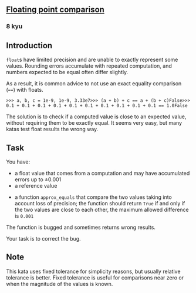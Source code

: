 <h2><a href=https://www.codewars.com/kata/5f9f43328a6bff002fa29eb8/train/python target="_blank">Floating point comparison</a></h2><h3>8 kyu</h3><h2 id="introduction">Introduction</h2><p><code>float</code>s have limited precision and are unable to exactly represent some values. Rounding errors accumulate with repeated computation, and numbers expected to be equal often differ slightly.</p><p>As a result, it is common advice to not use an exact equality comparison (<code>==</code>) with floats.</p><pre><code class="language-python"><span class="cm-operator">&gt;&gt;&gt;</span> <span class="cm-variable">a</span>, <span class="cm-variable">b</span>, <span class="cm-variable">c</span> <span class="cm-operator">=</span> <span class="cm-number">1e-9</span>, <span class="cm-number">1e-9</span>, <span class="cm-number">3.33e7</span><span class="cm-operator">&gt;&gt;&gt;</span> (<span class="cm-variable">a</span> <span class="cm-operator">+</span> <span class="cm-variable">b</span>) <span class="cm-operator">+</span> <span class="cm-variable">c</span> <span class="cm-operator">==</span> <span class="cm-variable">a</span> <span class="cm-operator">+</span> (<span class="cm-variable">b</span> <span class="cm-operator">+</span> <span class="cm-variable">c</span>)<span class="cm-keyword">False</span><span class="cm-operator">&gt;&gt;&gt;</span> <span class="cm-number">0.1</span> <span class="cm-operator">+</span> <span class="cm-number">0.1</span> <span class="cm-operator">+</span> <span class="cm-number">0.1</span> <span class="cm-operator">+</span> <span class="cm-number">0.1</span> <span class="cm-operator">+</span> <span class="cm-number">0.1</span> <span class="cm-operator">+</span> <span class="cm-number">0.1</span> <span class="cm-operator">+</span> <span class="cm-number">0.1</span> <span class="cm-operator">+</span> <span class="cm-number">0.1</span> <span class="cm-operator">+</span> <span class="cm-number">0.1</span> <span class="cm-operator">+</span> <span class="cm-number">0.1</span> <span class="cm-operator">==</span> <span class="cm-number">1.0</span><span class="cm-keyword">False</span></code></pre><pre style="display: none;"><code class="language-cpp"><span class="cm-variable">a</span>, <span class="cm-variable">b</span>, <span class="cm-variable">c</span> <span class="cm-operator">=</span> <span class="cm-number">1e</span><span class="cm-operator">-</span><span class="cm-number">9</span>, <span class="cm-number">1e</span><span class="cm-operator">-</span><span class="cm-number">9</span>, <span class="cm-number">3.33e7</span>;(<span class="cm-variable">a</span> <span class="cm-operator">+</span> <span class="cm-variable">b</span>) <span class="cm-operator">+</span> <span class="cm-variable">c</span> <span class="cm-operator">==</span> <span class="cm-variable">a</span> <span class="cm-operator">+</span> (<span class="cm-variable">b</span> <span class="cm-operator">+</span> <span class="cm-variable">c</span>);<span class="cm-operator">--&gt;</span> <span class="cm-atom">false</span><span class="cm-number">0.1</span> <span class="cm-operator">+</span> <span class="cm-number">0.1</span> <span class="cm-operator">+</span> <span class="cm-number">0.1</span> <span class="cm-operator">+</span> <span class="cm-number">0.1</span> <span class="cm-operator">+</span> <span class="cm-number">0.1</span> <span class="cm-operator">+</span> <span class="cm-number">0.1</span> <span class="cm-operator">+</span> <span class="cm-number">0.1</span> <span class="cm-operator">+</span> <span class="cm-number">0.1</span> <span class="cm-operator">+</span> <span class="cm-number">0.1</span> <span class="cm-operator">+</span> <span class="cm-number">0.1</span> <span class="cm-operator">==</span> <span class="cm-number">1.0</span>;<span class="cm-operator">--&gt;</span> <span class="cm-atom">false</span></code></pre><p>The solution is to check if a computed value is close to an expected value, without requiring them to be exactly equal. It seems very easy, but many katas test float results the wrong way.</p><h2 id="task">Task</h2><p>You have:</p><ul><li>a float value that comes from a computation and may have accumulated errors up to ±0.001</li><li>a reference value</li></ul><ul><li>a function <code>approx_equals</code> that compare the two values taking into account loss of precision; the function should return <code>True</code> if and only if the two values are close to each other, the maximum allowed difference is <code>0.001</code></li></ul><p>The function is bugged and sometimes returns wrong results.</p><p>Your task is to correct the bug.</p><h2 id="note">Note</h2><p>This kata uses fixed tolerance for simplicity reasons, but usually relative tolerance is better. Fixed tolerance is useful for comparisons near zero or when the magnitude of the values is known.</p>